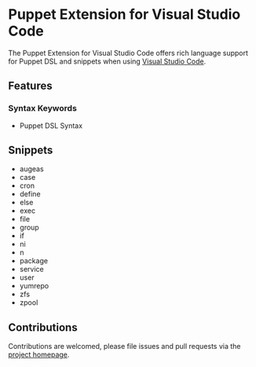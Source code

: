# Puppet Extension for Visual Studio Code

The Puppet Extension for Visual Studio Code offers rich language support for Puppet DSL and snippets when using [Visual Studio Code](http://code.visualstudio.com).

## Features

### Syntax Keywords
- Puppet DSL Syntax

## Snippets
- augeas
- case
- cron
- define
- else
- exec
- file
- group
- if
- ni
- n
- package
- service
- user
- yumrepo
- zfs
- zpool

## Contributions

Contributions are welcomed, please file issues and pull requests via the [project homepage](https://github.com/blindly/vscode-puppet).
